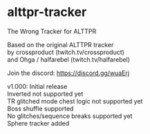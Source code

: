 # alttpr-tracker
The Wrong Tracker for ALTTPR

Based on the original ALTTPR tracker  
by crossproduct (twitch.tv/crossproduct)  
and Ohga / halfarebel (twitch.tv/halfarebel)  

Join the discord: https://discord.gg/wuaErj

v1.000: Initial release  
Inverted not supported yet  
TR glitched mode chest logic not supported yet  
Boss shuffle supported  
No glitches/sequence breaks supported yet  
Sphere tracker added  
